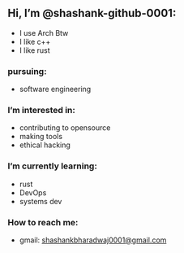 ##  Hi, I’m @shashank-github-0001:

* I use Arch Btw
* I like c++
* I like rust

### pursuing:

* software engineering

###  I’m interested in:

* contributing to opensource
* making tools
* ethical hacking

###  I’m currently learning:

* rust
* DevOps
* systems dev

###  How to reach me:

* gmail: shashankbharadwaj0001@gmail.com
